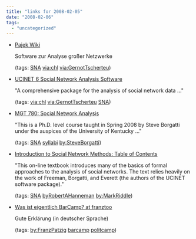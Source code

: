```yaml
---
title: "links for 2008-02-05"
date: "2008-02-06"
tags: 
  - "uncategorized"
---
```


- [Pajek Wiki](http://pajek.imfm.si/doku.php)
    
    Software zur Analyse großer Netzwerke
    
    (tags: [SNA](http://del.icio.us/heinzwittenbrink/SNA) [via:chl](http://del.icio.us/heinzwittenbrink/via:chl) [via:GernotTscherteu](http://del.icio.us/heinzwittenbrink/via:GernotTscherteu))
    
- [UCINET 6 Social Network Analysis Software](http://www.analytictech.com/ucinet/ucinet.htm)
    
    "A comprehensive package for the analysis of social network data ..."
    
    (tags: [via:chl](http://del.icio.us/heinzwittenbrink/via:chl) [via:GernotTscherteu](http://del.icio.us/heinzwittenbrink/via:GernotTscherteu) [SNA](http://del.icio.us/heinzwittenbrink/SNA))
    
- [MGT 780: Social Network Analysis](http://www.analytictech.com/mgt780/)
    
    "This is a Ph.D. level course taught in Spring 2008 by Steve Borgatti under the auspices of the University of Kentucky ..."
    
    (tags: [SNA](http://del.icio.us/heinzwittenbrink/SNA) [syllabi](http://del.icio.us/heinzwittenbrink/syllabi) [by:SteveBorgatti](http://del.icio.us/heinzwittenbrink/by:SteveBorgatti))
    
- [Introduction to Social Network Methods: Table of Contents](http://faculty.ucr.edu/~hanneman/nettext/)
    
    "This on-line textbook introduces many of the basics of formal approaches to the analysis of social networks. The text relies heavily on the work of Freeman, Borgatti, and Everett (the authors of the UCINET software package)."
    
    (tags: [SNA](http://del.icio.us/heinzwittenbrink/SNA) [byRobertAHanneman](http://del.icio.us/heinzwittenbrink/byRobertAHanneman) [by:MarkRiddle](http://del.icio.us/heinzwittenbrink/by:MarkRiddle))
    
- [Was ist eigentlich BarCamp? at franztoo](http://www.franztoo.de/?p=113)
    
    Gute Erklärung (in deutscher Sprache)
    
    (tags: [by:FranzPatzig](http://del.icio.us/heinzwittenbrink/by:FranzPatzig) [barcamp](http://del.icio.us/heinzwittenbrink/barcamp) [politcamp](http://del.icio.us/heinzwittenbrink/politcamp))
